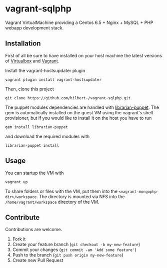 vagrant-sqlphp
===========

Vagrant VirtualMachine providing a Centos 6.5 + Nginx + MySQL + PHP webapp development stack.

Installation
------------
First of all be sure to have installed on your host machine the latest versions of
[Virtualbox](https://www.virtualbox.org/) and [Vagrant](http://www.vagrantup.com/).

Install the vagrant-hostsupdater plugin

	vagrant plugin install vagrant-hostsupdater

Then, clone this project

	git clone https://github.com/hilbert-/vagrant-sqlphp.git

The puppet modules dependencies are handled with [librarian-puppet](http://librarian-puppet.com/).
The gem is automatically installed on the guest VM using the vagrant's shell provisioner,
but if you would like to install it on the host you have to run

	gem install librarian-puppet

and download the required modules with

	librarian-puppet install

Usage
-----
You can startup the VM with

	vagrant up

To share folders or files with the VM, put them into the `<vagrant-mongophp-dir>/workspace`.
The directory is mounted via NFS into the `/home/vagrant/workspace` directory of the VM.

Contribute
----------
Contributions are welcome.

1. Fork it
2. Create your feature branch (`git checkout -b my-new-feature`)
3. Commit your changes (`git commit -am 'Add some feature'`)
4. Push to the branch (`git push origin my-new-feature`)
5. Create new Pull Request
